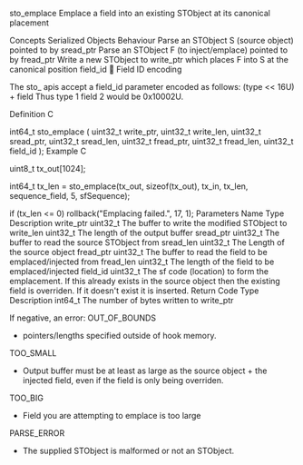 sto_emplace
Emplace a field into an existing STObject at its canonical placement

Concepts
Serialized Objects
Behaviour
Parse an STObject S (source object) pointed to by sread_ptr
Parse an STObject F (to inject/emplace) pointed to by fread_ptr
Write a new STObject to write_ptr which places F into S at the canonical position field_id
🚧
Field ID encoding

The sto_ apis accept a field_id parameter encoded as follows: (type << 16U) + field
Thus type 1 field 2 would be 0x10002U.

Definition
C

int64_t sto_emplace (
    uint32_t write_ptr,
  	uint32_t write_len,
    uint32_t sread_ptr,
    uint32_t sread_len,
    uint32_t fread_ptr,
    uint32_t fread_len,
  	uint32_t field_id
);
Example
C

uint8_t tx_out[1024];

int64_t tx_len =
    sto_emplace(tx_out, sizeof(tx_out),
                tx_in, tx_len,
                sequence_field, 5, sfSequence);

if (tx_len <= 0)
    rollback("Emplacing failed.", 17, 1);
Parameters
Name	Type	Description
write_ptr	uint32_t	The buffer to write the modified STObject to
write_len	uint32_t	The length of the output buffer
sread_ptr	uint32_t	The buffer to read the source STObject from
sread_len	uint32_t	The Length of the source object
fread_ptr	uint32_t	The buffer to read the field to be emplaced/injected from
fread_len	uint32_t	The length of the field to be emplaced/injected
field_id	uint32_t	The sf code (location) to form the emplacement. If this already exists in the source object then the existing field is overriden. If it doesn't exist it is inserted.
Return Code
Type	Description
int64_t	The number of bytes written to write_ptr

If negative, an error:
OUT_OF_BOUNDS
- pointers/lengths specified outside of hook memory.

TOO_SMALL
- Output buffer must be at least as large as the source object + the injected field, even if the field is only being overriden.

TOO_BIG
- Field you are attempting to emplace is too large

PARSE_ERROR
- The supplied STObject is malformed or not an STObject.

